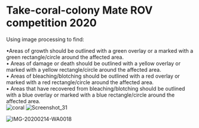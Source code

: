 # Take-coral-colony Mate ROV competition 2020
Using image processing to find:

•Areas of growth should be outlined with a green overlay or a marked with a green rectangle/circle around the affected area.    
• Areas of damage or death should be outlined with a yellow overlay or marked with a yellow rectangle/circle around the affected area.   
• Areas of bleaching/blotching should be outlined with a red overlay or marked with a red rectangle/circle around the affected area.   
• Areas that have recovered from bleaching/blotching should be outlined with a blue overlay or marked with a blue rectangle/circle around the affected area.  
![coral](https://user-images.githubusercontent.com/111608919/185702603-6e31317a-dd13-4a4d-b188-802925e5df07.jpg)
![Screenshot_31](https://user-images.githubusercontent.com/111608919/185702661-b99c4f1f-061f-4cff-b878-bba468a8cd59.png)

![IMG-20200214-WA0018](https://user-images.githubusercontent.com/111608919/185703022-82420018-78a0-49c6-8c2f-551b6cd09340.jpeg)
